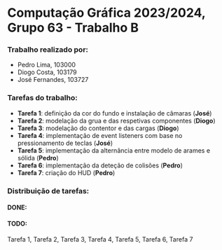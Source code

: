 # Computação Gráfica 2023/2024, Grupo 63 - Trabalho B

### Trabalho realizado por:
- Pedro Lima, 103000
- Diogo Costa, 103179
- José Fernandes, 103727

### Tarefas do trabalho:
- **Tarefa 1**: definição da cor do fundo e instalação de câmaras (**José**)
- **Tarefa 2**: modelação da grua e das respetivas componentes (**Diogo**)
- **Tarefa 3**: modelação do contentor e das cargas (**Diogo**)
- **Tarefa 4**: implementação de event listeners com base no pressionamento de teclas (**José**)
- **Tarefa 5**: implementação da alternância entre modelo de arames e sólida (**Pedro**)
- **Tarefa 6**: implementação da deteção de colisões (**Pedro**)
- **Tarefa 7**: criação do HUD (**Pedro**)

### Distribuição de tarefas:
#### DONE:

#### TODO:
Tarefa 1, Tarefa 2, Tarefa 3, Tarefa 4, Tarefa 5, Tarefa 6, Tarefa 7